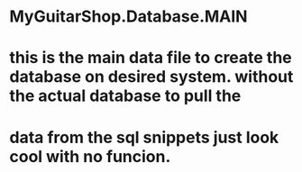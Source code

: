 # MyGuitarShop.Database.MAIN
# this is the main data file to create the database on desired system. without the actual database to pull the 
# data from the sql snippets just look cool with no funcion.
